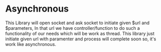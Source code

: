 # Asynchronous

This Library will open socket and ask socket to initiate given $url and $parameters,  In that url we have controller/function to do such a functionality of our needs which will be work as thread. This library just initiate given url with paramenter and process will complete soon so, it's work like asynchronous.
